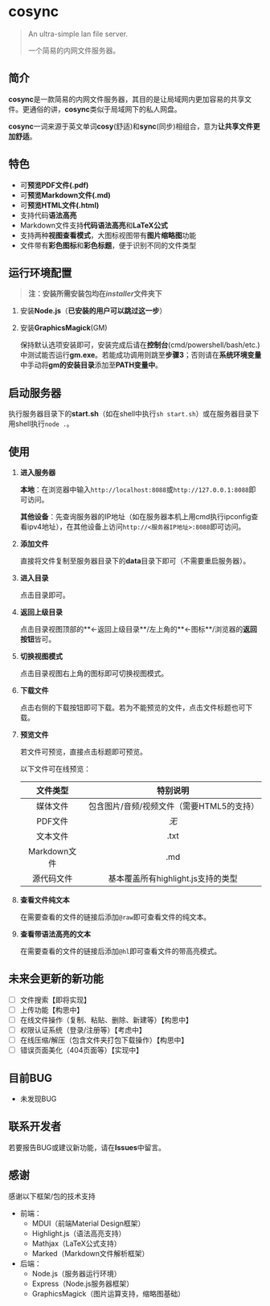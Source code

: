 # cosync
> An ultra-simple lan file server.
>
> 一个简易的内网文件服务器。

## 简介

**cosync**是一款简易的内网文件服务器，其目的是让局域网内更加容易的共享文件。更通俗的讲，**cosync**类似于局域网下的私人网盘。

**cosync**一词来源于英文单词**cosy**(舒适)和**sync**(同步)相组合，意为**让共享文件更加舒适**。

## 特色

- 可**预览PDF文件(.pdf)**
- 可**预览Markdown文件(.md)**
- 可**预览HTML文件(.html)**
- 支持代码**语法高亮**
- Markdown文件支持**代码语法高亮**和**LaTeX公式**
- 支持两种**视图查看模式**，大图标视图带有**图片缩略图**功能
- 文件带有**彩色图标**和**彩色标题**，便于识别不同的文件类型

## 运行环境配置

> **注：安装所需安装包均在*installer*文件夹下**

1. 安装**Node.js**（**已安装的用户可以跳过这一步**）

2. 安装**GraphicsMagick**(GM)

   保持默认选项安装即可，安装完成后请在**控制台**(cmd/powershell/bash/etc.)中测试能否运行**gm.exe**。若能成功调用则跳至**步骤3**；否则请在**系统环境变量**中手动将**gm的安装目录**添加至**PATH变量中**。

## 启动服务器

执行服务器目录下的**start.sh**（如在shell中执行`sh start.sh`）或在服务器目录下用shell执行`node .`。

## 使用

1. **进入服务器**

   **本地**：在浏览器中输入`http://localhost:8088`或`http://127.0.0.1:8088`即可访问。

   **其他设备**：先查询服务器的IP地址（如在服务器本机上用cmd执行ipconfig查看ipv4地址），在其他设备上访问`http://<服务器IP地址>:8088`即可访问。

2. **添加文件**

   直接将文件复制至服务器目录下的**data**目录下即可（不需要重启服务器）。

3. **进入目录**

   点击目录即可。

4. **返回上级目录**

   点击目录视图顶部的**←返回上级目录**/左上角的**←图标**/浏览器的**返回按钮**皆可。

5. **切换视图模式**

   点击目录视图右上角的图标即可切换视图模式。

6. **下载文件**

   点击右侧的下载按钮即可下载。若为不能预览的文件，点击文件标题也可下载。

7. **预览文件**

   若文件可预览，直接点击标题即可预览。

   以下文件可在线预览：

   |   文件类型   |                 特别说明                  |
   | :----------: | :---------------------------------------: |
   |   媒体文件   | 包含图片/音频/视频文件（需要HTML5的支持） |
   |   PDF文件    |                   *无*                    |
   |   文本文件   |                   .txt                    |
   | Markdown文件 |                    .md                    |
   |  源代码文件  |    基本覆盖所有highlight.js支持的类型     |

8. **查看文件纯文本**

   在需要查看的文件的链接后添加`@raw`即可查看文件的纯文本。

9. **查看带语法高亮的文本**

   在需要查看的文件的链接后添加`@hl`即可查看文件的带高亮模式。

## 未来会更新的新功能

- [ ] 文件搜索【即将实现】
- [ ] 上传功能【构思中】
- [ ] 在线文件操作（复制、粘贴、删除、新建等）【构思中】
- [ ] 权限认证系统（登录/注册等）【考虑中】
- [ ] 在线压缩/解压（包含文件夹打包下载操作）【构思中】
- [ ] 错误页面美化（404页面等）【实现中】

## 目前BUG

- 未发现BUG

## 联系开发者

若要报告BUG或建议新功能，请在**Issues**中留言。

## 感谢

感谢以下框架/包的技术支持

- 前端：
  - MDUI（前端Material Design框架）
  - Highlight.js（语法高亮支持）
  - Mathjax（LaTeX公式支持）
  - Marked（Markdown文件解析框架）
- 后端：
  - Node.js（服务器运行环境）
  - Express（Node.js服务器框架）
  - GraphicsMagick（图片运算支持，缩略图基础）
